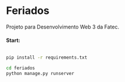 # Feriados

Projeto para Desenvolvimento Web 3 da Fatec.

#### Start:
```cmd

pip install -r requirements.txt

cd feriados
python manage.py runserver

```